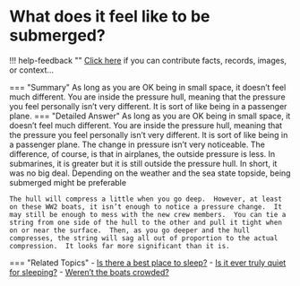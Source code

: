 # What does it feel like to be submerged?

!!! help-feedback ""
    <a href="/feedback/" data-feedback-link>Click here</a>
    if you can contribute facts, records, images, or context…

<a id="summary"></a>
=== "Summary"
    As long as you are OK being in small space, it doesn’t feel much different. You are inside the pressure hull, meaning that the pressure you feel personally isn’t very different. It is sort of like being in a passenger plane.
=== "Detailed Answer"
    As long as you are OK being in small space, it doesn’t feel much different.  You are inside the pressure hull, meaning that the pressure you feel personally isn’t very different.  It is sort of like being in a passenger plane.  The change in pressure isn’t very noticeable.  The difference, of course, is that in airplanes, the outside pressure is less.  In submarines, it is greater but it is still outside the pressure hull.  In short, it was no big deal.  Depending on the weather and the sea state topside, being submerged might be preferable

    The hull will compress a little when you go deep.  However, at least on these WW2 boats, it isn’t enough to notice a pressure change.  It may still be enough to mess with the new crew members.  You can tie a string from one side of the hull to the other and pull it tight when on or near the surface.  Then, as you go deeper and the hull compresses, the string will sag all out of proportion to the actual compression.  It looks far more significant than it is.
=== "Related Topics"
    - [Is there a best place to sleep?](./is-there-a-best-place-to-sleep.md#summary)
    - [Is it ever truly quiet for sleeping?](./is-it-ever-truly-quiet-for-sleeping.md#summary)
    - [Weren’t the boats crowded?](./werent-the-boats-crowded.md#summary)